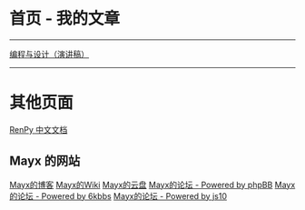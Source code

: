 # 首页 - 我的文章

 * * *

[编程与设计（演讲稿）](./docs/Coding.html)

 * * *
 
 # 其他页面
 
 [RenPy 中文文档](./RenPy)
 
 ## Mayx 的网站
[Mayx的博客](http://mayx.my-board.org/)
[Mayx的Wiki](http://mayxwiki.my-style.in/)
[Mayx的云盘](http://mayxdisk.is-best.net/)
[Mayx的论坛 - Powered by phpBB](http://mayxbbs.my-board.org/)
[Mayx的论坛 - Powered by 6kbbs](http://mayx.poorwebmaster.com/)
[Mayx的论坛 - Powered by js10](http://mayx.3vcm.net/)
